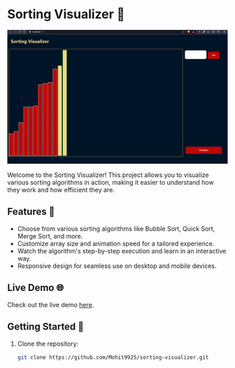 # Sorting Visualizer 🧮

![Sorting Visualizer](Sorting.png)

Welcome to the Sorting Visualizer! This project allows you to visualize various sorting algorithms in action, making it easier to understand how they work and how efficient they are.

## Features 🚀

- Choose from various sorting algorithms like Bubble Sort, Quick Sort, Merge Sort, and more.
- Customize array size and animation speed for a tailored experience.
- Watch the algorithm's step-by-step execution and learn in an interactive way.
- Responsive design for seamless use on desktop and mobile devices.

## Live Demo 🌐

Check out the live demo [here](https://your-sorting-visualizer-url.com).

## Getting Started 🏁

1. Clone the repository:

   ```bash
   git clone https://github.com/Mohit9925/sorting-visualizer.git
